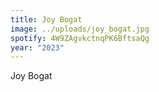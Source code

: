 ```yaml
---
title: Joy Bogat
image: ../uploads/joy_bogat.jpg
spotify: 4W9ZAgvkctnqPK6BftsaQg
year: "2023"
---
```

Joy Bogat